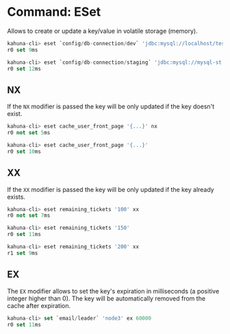 
# Command: ESet

Allows to create or update a key/value in volatile storage (memory).

```sql
kahuna-cli> eset `config/db-connection/dev` 'jdbc:mysql://localhost/test?user=mint'
r0 set 9ms

kahuna-cli> eset `config/db-connection/staging` 'jdbc:mysql://mysql-st.company.internal/test?user=mint'
r0 set 12ms
```

## NX

If the `NX` modifier is passed the key will be only updated if the key doesn't exist.

```sql
kahuna-cli> eset cache_user_front_page '{...}' nx
r0 not set 5ms

kahuna-cli> eset cache_user_front_page '{...}'
r0 set 10ms
```

## XX

If the `XX` modifier is passed the key will be only updated if the key already exists.

```sql
kahuna-cli> eset remaining_tickets '100' xx
r0 not set 7ms

kahuna-cli> eset remaining_tickets '150'
r0 set 11ms

kahuna-cli> eset remaining_tickets '200' xx
r1 set 9ms
```

## EX

The `EX` modifier allows to set the key's expiration in milliseconds (a positive integer higher than 0).
The key will be automatically removed from the cache after expiration.

```sql
kahuna-cli> set `email/leader` 'node3' ex 60000
r0 set 11ms
```

